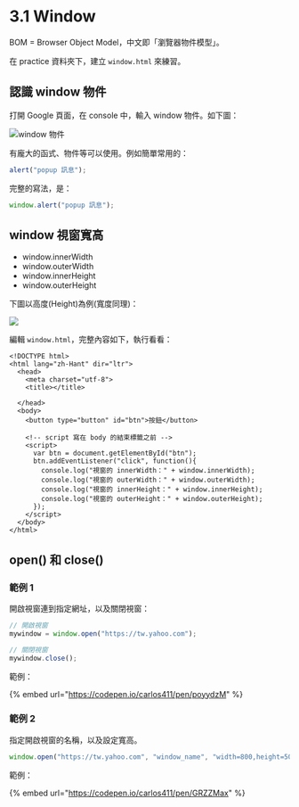 # 3.1 Window

BOM = Browser Object Model，中文即「瀏覽器物件模型」。

在 practice 資料夾下，建立 `window.html` 來練習。

## 認識 window 物件

打開 Google 頁面，在 console 中，輸入 window 物件。如下圖：

![window 物件](../.gitbook/assets/window\_object.png)

有龐大的函式、物件等可以使用。例如簡單常用的：

```javascript
alert("popup 訊息");
```

完整的寫法，是：

```javascript
window.alert("popup 訊息");
```



## window 視窗寬高

* window.innerWidth
* window.outerWidth
* window.innerHeight
* window.outerHeight

下圖以高度(Height)為例(寬度同理)：

![](../.gitbook/assets/height\_difference.png)



編輯 `window.html`，完整內容如下，執行看看：

```markup
<!DOCTYPE html>
<html lang="zh-Hant" dir="ltr">
  <head>
    <meta charset="utf-8">
    <title></title>

  </head>
  <body>
    <button type="button" id="btn">按鈕</button>
    
    <!-- script 寫在 body 的結束標籤之前 -->
    <script>
      var btn = document.getElementById("btn");
      btn.addEventListener("click", function(){
        console.log("視窗的 innerWidth：" + window.innerWidth);
        console.log("視窗的 outerWidth：" + window.outerWidth);
        console.log("視窗的 innerHeight：" + window.innerHeight);
        console.log("視窗的 outerHeight：" + window.outerHeight);
      });
    </script>
  </body>
</html>
```



## open() 和 close()



### 範例 1

開啟視窗連到指定網址，以及關閉視窗：

```javascript
// 開啟視窗
mywindow = window.open("https://tw.yahoo.com");

// 關閉視窗
mywindow.close();
```



範例：

{% embed url="https://codepen.io/carlos411/pen/poyydzM" %}



### 範例 2

指定開啟視窗的名稱，以及設定寬高。

```javascript
window.open("https://tw.yahoo.com", "window_name", "width=800,height=500");
```



範例：

{% embed url="https://codepen.io/carlos411/pen/GRZZMax" %}





